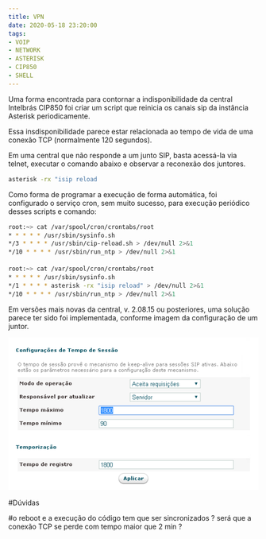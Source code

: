 ```yaml
---
title: VPN
date: 2020-05-18 23:20:00
tags:
- VOIP
- NETWORK
- ASTERISK
- CIP850
- SHELL
---
```


Uma forma encontrada para contornar a indisponibilidade da central Intelbrás CIP850 foi criar um script que reinicia os canais sip da instância Asterisk periodicamente.

Essa insdisponibilidade parece estar relacionada ao tempo de vida de uma conexão TCP (normalmente 120 segundos).

Em uma central que não responde a um junto SIP, basta acessá-la via telnet, executar o comando abaixo e observar a reconexão dos juntores.

```sh
asterisk -rx "isip reload
```

Como forma de programar a execução de forma automática, foi configurado o serviço cron, sem muito sucesso, para execução periódico desses scripts e  comando:


```sh
root:~> cat /var/spool/cron/crontabs/root
* * * * * /usr/sbin/sysinfo.sh
*/3 * * * * /usr/sbin/cip-reload.sh > /dev/null 2>&1
*/10 * * * * /usr/sbin/run_ntp > /dev/null 2>&1

root:~> cat /var/spool/cron/crontabs/root
* * * * * /usr/sbin/sysinfo.sh
*/1 * * * * asterisk -rx "isip reload" > /dev/null 2>&1
*/10 * * * * /usr/sbin/run_ntp > /dev/null 2>&1
```

Em versões mais novas da central, v. 2.08.15 ou posteriores, uma solução parece ter sido foi implementada, conforme imagem da configuração de um juntor.


![Figura 1: Configuração de tempos de vida (keep alive) da conexão TCP/SIP a um juntor](/images/01.png)



#Dúvidas

#o reboot e a execução do código tem que ser sincronizados ? será que a conexão TCP se perde com tempo maior que 2 min ?
